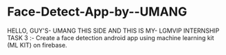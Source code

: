 # Face-Detect-App-by--UMANG
HELLO, GUY'S- UMANG THIS SIDE AND THIS IS MY- LGMVIP INTERNSHIP TASK 3 :-  Create a face detection android app using machine learning kit (ML KIT) on firebase.
